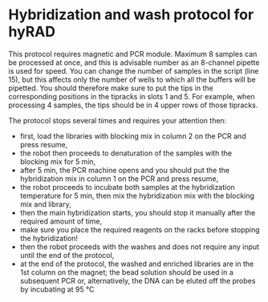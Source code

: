 # Hybridization and wash protocol for hyRAD

This protocol requires magnetic and PCR module. Maximum 8 samples can be
processed at once, and this is advisable number as an 8-channel pipette is used
for speed. You can change the number of samples in the script (line 15), but
this affects only the number of wells to which all the buffers will be pipetted.
You should therefore make sure to put the tips in the corresponding positions
in the tipracks in slots 1 and 5. For example, when processing 4 samples, the
tips should be in 4 upper rows of those tipracks.

The protocol stops several times and requires your attention then:

- first, load the libraries with blocking mix in column 2 on the PCR and press resume,
- the robot then proceeds to denaturation of the samples with the blocking mix for 5 min,
- after 5 min, the PCR machine opens and you should put the the hybridization mix in column 1 on the PCR and press resume,
- the robot proceeds to incubate both samples at the hybridization temperature for 5 min, then mix the hybridization mix with the blocking mix and library,
- then the main hybridization starts, you should stop it manually after the required amount of time,
- make sure you place the required reagents on the racks before stopping the hybridization!
- then the robot proceeds with the washes and does not require any input until the end of the protocol,
- at the end of the protocol, the washed and enriched libraries are in the 1st column on the magnet; the bead solution should be used in a subsequent PCR or, alternatively, the DNA can be eluted off the probes by incubating at 95 °C
